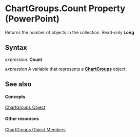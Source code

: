 
# ChartGroups.Count Property (PowerPoint)

Returns the number of objects in the collection. Read-only  **Long**.


## Syntax

 _expression_. **Count**

 _expression_ A variable that represents a **[ChartGroups](2db874db-91af-0b1e-7496-92a8443caade.md)** object.


## See also


#### Concepts


[ChartGroups Object](2db874db-91af-0b1e-7496-92a8443caade.md)
#### Other resources


[ChartGroups Object Members](c522cfa5-c924-0a83-ff94-b6194c63c353.md)
